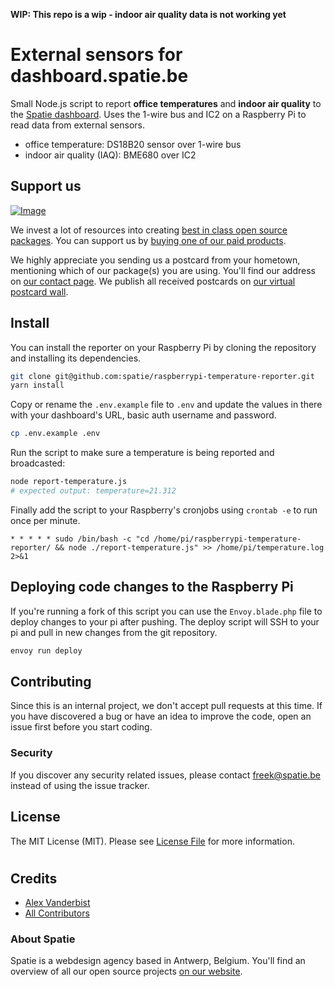 **WIP: This repo is a wip - indoor air quality data is not working yet**

# External sensors for dashboard.spatie.be

Small Node.js script to report **office temperatures** and **indoor air quality** to the [Spatie dashboard](https://github.com/spatie/dashboard.spatie.be). Uses the 1-wire bus and IC2 on a Raspberry Pi to read data from external sensors. 

- office temperature: DS18B20 sensor over 1-wire bus
- indoor air quality (IAQ): BME680 over IC2

## Support us

[![Image](https://github-ads.s3.eu-central-1.amazonaws.com/dashboard.spatie.be-external-sensors.jpg)](https://spatie.be/github-ad-click/dashboard.spatie.be-external-sensors)

We invest a lot of resources into creating [best in class open source packages](https://spatie.be/open-source). You can support us by [buying one of our paid products](https://spatie.be/open-source/support-us).

We highly appreciate you sending us a postcard from your hometown, mentioning which of our package(s) you are using. You'll find our address on [our contact page](https://spatie.be/about-us). We publish all received postcards on [our virtual postcard wall](https://spatie.be/open-source/postcards).

## Install

You can install the reporter on your Raspberry Pi by cloning the repository and installing its dependencies.

```bash
git clone git@github.com:spatie/raspberrypi-temperature-reporter.git
yarn install
```

Copy or rename the `.env.example` file to `.env` and update the values in there with your dashboard's URL, basic auth username and password.

```bash
cp .env.example .env
```

Run the script to make sure a temperature is being reported and broadcasted:

```bash
node report-temperature.js
# expected output: temperature=21.312
```

Finally add the script to your Raspberry's cronjobs using `crontab -e` to run once per minute.

```
* * * * * sudo /bin/bash -c "cd /home/pi/raspberrypi-temperature-reporter/ && node ./report-temperature.js" >> /home/pi/temperature.log 2>&1
```

## Deploying code changes to the Raspberry Pi

If you're running a fork of this script you can use the `Envoy.blade.php` file to deploy changes to your pi after pushing.
The deploy script will SSH to your pi and pull in new changes from the git repository.

```bash
envoy run deploy
```

## Contributing

Since this is an internal project, we don't accept pull requests at this time. If you have discovered a bug or have an idea to improve the code, open an issue first before you start coding.

### Security

If you discover any security related issues, please contact freek@spatie.be instead of using the issue tracker.

## License

The MIT License (MIT). Please see [License File](LICENSE.md) for more information.

#
## Credits

- [Alex Vanderbist](https://github.com/AlexVanderbist)
- [All Contributors](../../contributors)

### About Spatie

Spatie is a webdesign agency based in Antwerp, Belgium. You'll find an overview of all our open source projects [on our website](https://spatie.be/opensource).
